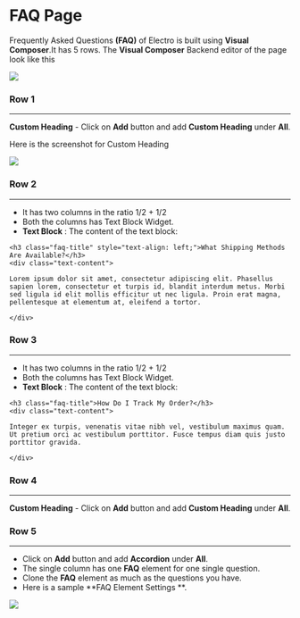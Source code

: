 # FAQ Page

Frequently Asked Questions **(FAQ)** of  Electro is built using **Visual Composer**.It has 5 rows. The **Visual Composer** Backend editor of the page look like this

![](http://transvelo.github.io/docs/electro/images/faq.png)

### Row 1
---
**Custom Heading** - Click on **Add** button and add **Custom Heading**  under **All**.

Here is the screenshot for Custom Heading

![](http://transvelo.github.io/docs/electro/images/faq-custom-heading-setting.png)

### Row 2
---
* It has two columns in the ratio 1/2 + 1/2
* Both the columns has Text Block Widget.
* **Text Block** : The content of the text block:

```
<h3 class="faq-title" style="text-align: left;">What Shipping Methods Are Available?</h3>
<div class="text-content">

Lorem ipsum dolor sit amet, consectetur adipiscing elit. Phasellus sapien lorem, consectetur et turpis id, blandit interdum metus. Morbi sed ligula id elit mollis efficitur ut nec ligula. Proin erat magna, pellentesque at elementum at, eleifend a tortor.

</div>
```

### Row 3
---
* It has two columns in the ratio 1/2 + 1/2
* Both the columns has Text Block Widget.
* **Text Block** : The content of the text block:

```
<h3 class="faq-title">How Do I Track My Order?</h3>
<div class="text-content">

Integer ex turpis, venenatis vitae nibh vel, vestibulum maximus quam. Ut pretium orci ac vestibulum porttitor. Fusce tempus diam quis justo porttitor gravida.

</div>
```

### Row 4
---
**Custom Heading** - Click on **Add** button and add **Custom Heading**  under **All**.

### Row 5
---
* Click on **Add** button and add **Accordion** under **All**.
* The single column has one **FAQ** element for one single question.
* Clone the **FAQ** element as much as the questions you have.
* Here is a sample **FAQ Element Settings **.

![](http://transvelo.github.io/docs/electro/images/faq-setting.png)
